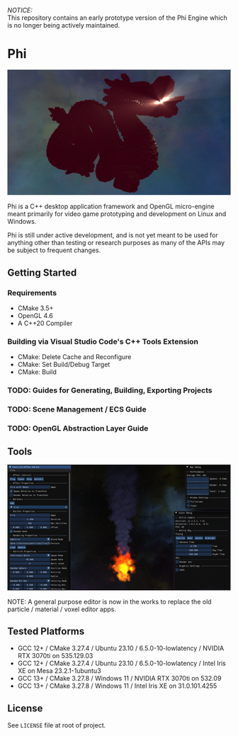*NOTICE:*\
This repository contains an early prototype version of the Phi Engine which is no longer being actively maintained.

# Phi
![voxel_screenshot.png](https://github.com/Chestnut45/phi/blob/main/screenshots/voxel_screenshot.png)

Phi is a C++ desktop application framework and OpenGL micro-engine meant primarily for video game prototyping and development on Linux and Windows.

Phi is still under active development, and is not yet meant to be used for anything other than testing or research purposes as many of the APIs may be subject to frequent changes.

## Getting Started

### Requirements

- CMake 3.5+
- OpenGL 4.6
- A C++20 Compiler

### Building via Visual Studio Code's C++ Tools Extension

- CMake: Delete Cache and Reconfigure
- CMake: Set Build/Debug Target
- CMake: Build

### TODO: Guides for Generating, Building, Exporting Projects

### TODO: Scene Management / ECS Guide

### TODO: OpenGL Abstraction Layer Guide

## Tools

![effect_editor_screenshot.png](https://github.com/Chestnut45/phi/blob/main/screenshots/effect_editor_screenshot.png)

NOTE: A general purpose editor is now in the works to replace the old particle / material / voxel editor apps.

## Tested Platforms

- GCC 12+ / CMake 3.27.4 / Ubuntu 23.10 / 6.5.0-10-lowlatency / NVIDIA RTX 3070ti on 535.129.03
- GCC 12+ / CMake 3.27.4 / Ubuntu 23.10 / 6.5.0-10-lowlatency / Intel Iris XE on Mesa 23.2.1-1ubuntu3
- GCC 13+ / CMake 3.27.8 / Windows 11 / NVIDIA RTX 3070ti on 532.09
- GCC 13+ / CMake 3.27.8 / Windows 11 / Intel Iris XE on 31.0.101.4255

## License

See `LICENSE` file at root of project.
